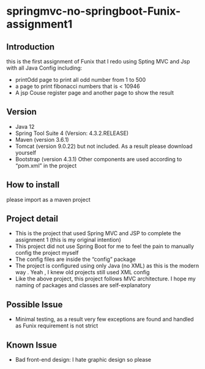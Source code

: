 # springmvc-no-springboot-Funix-assignment1
 
 ## Introduction
 
 this is the first assignment of Funix that I redo using Spting MVC and Jsp with all Java Config including:
- printOdd page to print all odd number from 1 to 500
- a page to print fibonacci numbers that is < 10946
- A jsp Couse register page and another page to show the result

## Version
-	Java 12
-	Spring Tool Suite 4 (Version: 4.3.2.RELEASE)
-	Maven (version 3.6.1)
-	Tomcat (version 9.0.22) but not included. As a result please download yourself 
-	Bootstrap (version 4.3.1)
Other components are used according to “pom.xml” in the project

## How to install
please import as a maven project

## Project detail

-	This is the project that used Spring MVC and JSP to complete the assignment 1 (this is my original intention)
-	This project did not use Spring Boot for me to feel the pain to manually config the project myself 
-	The config files are inside the “config” package
-	The project is configured using only Java (no XML) as this is the modern way . Yeah , I knew old projects still used XML config
-	Like the above project, this project follows MVC architecture.  I hope my naming of packages and classes are self-explanatory  

##	Possible Issue 
-	Minimal testing, as a result very few exceptions are found and handled as Funix requirement is not strict

## Known Issue
-	Bad front-end design: I hate graphic design so please 
